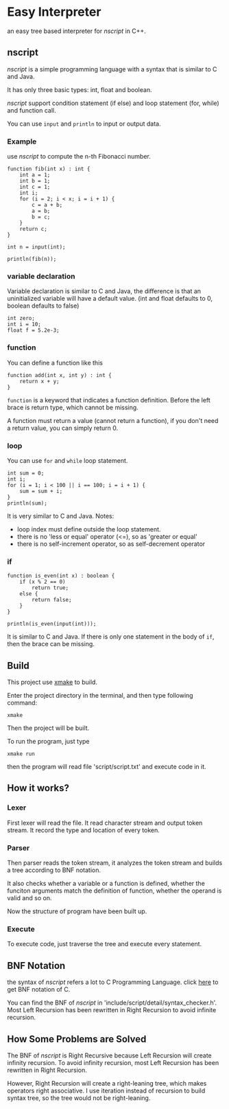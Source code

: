 # Easy Interpreter
an easy tree based interpreter for *nscript* in C++.

## nscript
*nscript* is a simple programming language with a syntax that is similar to C and Java.

It has only three basic types: int, float and boolean.

*nscript* support condition statement (if else) and loop statement (for, while) and function call.

You can use `input` and `println` to input or output data.

### Example
use *nscript* to compute the n-th Fibonacci number.
```
function fib(int x) : int {
    int a = 1;
    int b = 1;
    int c = 1;
    int i;
    for (i = 2; i < x; i = i + 1) {
        c = a + b;
        a = b;
        b = c;
    }
    return c;
}

int n = input(int);

println(fib(n));
```

### variable declaration
Variable declaration is similar to C and Java, the difference is that an uninitialized variable will have a default value. (int and float defaults to 0, boolean defaults to false)
```
int zero;
int i = 10;
float f = 5.2e-3;
```

### function
You can define a function like this
```
function add(int x, int y) : int {
    return x + y;
}
```
`function` is a keyword that indicates a function definition. Before the left brace is return type, which cannot be missing.

A function must return a value (cannot return a function), if you don't need a return value, you can simply return 0.

### loop
You can use `for` and `while` loop statement.
```
int sum = 0;
int i;
for (i = 1; i < 100 || i == 100; i = i + 1) {
    sum = sum + i;
}
println(sum);
```
It is very similar to C and Java.
Notes:
* loop index must define outside the loop statement.
* there is no 'less or equal' operator (<=), so as 'greater or equal'
* there is no self-increment operator, so as self-decrement operator

### if
```
function is_even(int x) : boolean {
    if (x % 2 == 0)
        return true;
    else {
        return false;
    }
}

println(is_even(input(int)));
```
It is similar to C and Java. If there is only one statement in the body of `if`, then the brace can be missing.

## Build
This project use [xmake](https://xmake.io/) to build.

Enter the project directory in the terminal, and then type following command:
```
xmake
```
Then the project will be built.

To run the program, just type
```
xmake run
```
then the program will read file 'script/script.txt' and execute code in it.

## How it works?
### Lexer
First lexer will read the file. It read character stream and output token stream. It record the type and location of every token.

### Parser
Then parser reads the token stream, it analyzes the token stream and builds a tree according to BNF notation. 

It also checks whether a variable or a function is defined, whether the funciton arguments match the definition of function, whether the operand is valid and so on.

Now the structure of program have been built up.

### Execute
To execute code, just traverse the tree and execute every statement.

## BNF Notation
the syntax of *nscript* refers a lot to C Programming Language. click [here](https://www.quut.com/c/ANSI-C-grammar-y.html) to get BNF notation of C.

You can find the BNF of *nscript* in 'include/script/detail/syntax_checker.h'. Most Left Recursion has been rewritten in Right Recursion to avoid infinite recursion.

## How Some Problems are Solved
The BNF of *nscript* is Right Recursive because Left Recursion will create infinity recursion.
To avoid infinity recursion, most Left Recursion has been rewritten in Right Recursion.

However, Right Recursion will create a right-leaning tree, which makes operators right associative. I use iteration instead of recursion to build syntax tree, so the tree would not be right-leaning.
